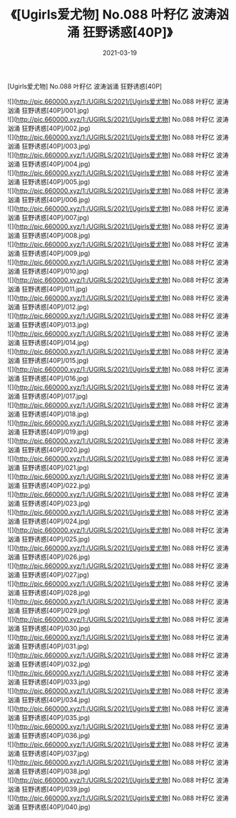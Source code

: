 ﻿---
layout: post
title:  《[Ugirls爱尤物] No.088 叶籽亿 波涛汹涌 狂野诱惑[40P]》
date:   2021-03-19
img: http://pic.660000.xyz/1:/UGIRLS/2021/[Ugirls爱尤物] No.088 叶籽亿 波涛汹涌 狂野诱惑[40P]/000.jpg
categories: [美女, 清纯, 唯美]
---

[Ugirls爱尤物] No.088 叶籽亿 波涛汹涌 狂野诱惑[40P]

  ![](http://pic.660000.xyz/1:/UGIRLS/2021/[Ugirls爱尤物] No.088 叶籽亿 波涛汹涌 狂野诱惑[40P]/001.jpg) <br> ![](http://pic.660000.xyz/1:/UGIRLS/2021/[Ugirls爱尤物] No.088 叶籽亿 波涛汹涌 狂野诱惑[40P]/002.jpg) <br> ![](http://pic.660000.xyz/1:/UGIRLS/2021/[Ugirls爱尤物] No.088 叶籽亿 波涛汹涌 狂野诱惑[40P]/003.jpg) <br> ![](http://pic.660000.xyz/1:/UGIRLS/2021/[Ugirls爱尤物] No.088 叶籽亿 波涛汹涌 狂野诱惑[40P]/004.jpg) <br> ![](http://pic.660000.xyz/1:/UGIRLS/2021/[Ugirls爱尤物] No.088 叶籽亿 波涛汹涌 狂野诱惑[40P]/005.jpg) <br> ![](http://pic.660000.xyz/1:/UGIRLS/2021/[Ugirls爱尤物] No.088 叶籽亿 波涛汹涌 狂野诱惑[40P]/006.jpg) <br> ![](http://pic.660000.xyz/1:/UGIRLS/2021/[Ugirls爱尤物] No.088 叶籽亿 波涛汹涌 狂野诱惑[40P]/007.jpg) <br> ![](http://pic.660000.xyz/1:/UGIRLS/2021/[Ugirls爱尤物] No.088 叶籽亿 波涛汹涌 狂野诱惑[40P]/008.jpg) <br> ![](http://pic.660000.xyz/1:/UGIRLS/2021/[Ugirls爱尤物] No.088 叶籽亿 波涛汹涌 狂野诱惑[40P]/009.jpg) <br> ![](http://pic.660000.xyz/1:/UGIRLS/2021/[Ugirls爱尤物] No.088 叶籽亿 波涛汹涌 狂野诱惑[40P]/010.jpg) <br> ![](http://pic.660000.xyz/1:/UGIRLS/2021/[Ugirls爱尤物] No.088 叶籽亿 波涛汹涌 狂野诱惑[40P]/011.jpg) <br> ![](http://pic.660000.xyz/1:/UGIRLS/2021/[Ugirls爱尤物] No.088 叶籽亿 波涛汹涌 狂野诱惑[40P]/012.jpg) <br> ![](http://pic.660000.xyz/1:/UGIRLS/2021/[Ugirls爱尤物] No.088 叶籽亿 波涛汹涌 狂野诱惑[40P]/013.jpg) <br> ![](http://pic.660000.xyz/1:/UGIRLS/2021/[Ugirls爱尤物] No.088 叶籽亿 波涛汹涌 狂野诱惑[40P]/014.jpg) <br> ![](http://pic.660000.xyz/1:/UGIRLS/2021/[Ugirls爱尤物] No.088 叶籽亿 波涛汹涌 狂野诱惑[40P]/015.jpg) <br> ![](http://pic.660000.xyz/1:/UGIRLS/2021/[Ugirls爱尤物] No.088 叶籽亿 波涛汹涌 狂野诱惑[40P]/016.jpg) <br> ![](http://pic.660000.xyz/1:/UGIRLS/2021/[Ugirls爱尤物] No.088 叶籽亿 波涛汹涌 狂野诱惑[40P]/017.jpg) <br> ![](http://pic.660000.xyz/1:/UGIRLS/2021/[Ugirls爱尤物] No.088 叶籽亿 波涛汹涌 狂野诱惑[40P]/018.jpg) <br> ![](http://pic.660000.xyz/1:/UGIRLS/2021/[Ugirls爱尤物] No.088 叶籽亿 波涛汹涌 狂野诱惑[40P]/019.jpg) <br> ![](http://pic.660000.xyz/1:/UGIRLS/2021/[Ugirls爱尤物] No.088 叶籽亿 波涛汹涌 狂野诱惑[40P]/020.jpg) <br> ![](http://pic.660000.xyz/1:/UGIRLS/2021/[Ugirls爱尤物] No.088 叶籽亿 波涛汹涌 狂野诱惑[40P]/021.jpg) <br> ![](http://pic.660000.xyz/1:/UGIRLS/2021/[Ugirls爱尤物] No.088 叶籽亿 波涛汹涌 狂野诱惑[40P]/022.jpg) <br> ![](http://pic.660000.xyz/1:/UGIRLS/2021/[Ugirls爱尤物] No.088 叶籽亿 波涛汹涌 狂野诱惑[40P]/023.jpg) <br> ![](http://pic.660000.xyz/1:/UGIRLS/2021/[Ugirls爱尤物] No.088 叶籽亿 波涛汹涌 狂野诱惑[40P]/024.jpg) <br> ![](http://pic.660000.xyz/1:/UGIRLS/2021/[Ugirls爱尤物] No.088 叶籽亿 波涛汹涌 狂野诱惑[40P]/025.jpg) <br> ![](http://pic.660000.xyz/1:/UGIRLS/2021/[Ugirls爱尤物] No.088 叶籽亿 波涛汹涌 狂野诱惑[40P]/026.jpg) <br> ![](http://pic.660000.xyz/1:/UGIRLS/2021/[Ugirls爱尤物] No.088 叶籽亿 波涛汹涌 狂野诱惑[40P]/027.jpg) <br> ![](http://pic.660000.xyz/1:/UGIRLS/2021/[Ugirls爱尤物] No.088 叶籽亿 波涛汹涌 狂野诱惑[40P]/028.jpg) <br> ![](http://pic.660000.xyz/1:/UGIRLS/2021/[Ugirls爱尤物] No.088 叶籽亿 波涛汹涌 狂野诱惑[40P]/029.jpg) <br> ![](http://pic.660000.xyz/1:/UGIRLS/2021/[Ugirls爱尤物] No.088 叶籽亿 波涛汹涌 狂野诱惑[40P]/030.jpg) <br> ![](http://pic.660000.xyz/1:/UGIRLS/2021/[Ugirls爱尤物] No.088 叶籽亿 波涛汹涌 狂野诱惑[40P]/031.jpg) <br> ![](http://pic.660000.xyz/1:/UGIRLS/2021/[Ugirls爱尤物] No.088 叶籽亿 波涛汹涌 狂野诱惑[40P]/032.jpg) <br> ![](http://pic.660000.xyz/1:/UGIRLS/2021/[Ugirls爱尤物] No.088 叶籽亿 波涛汹涌 狂野诱惑[40P]/033.jpg) <br> ![](http://pic.660000.xyz/1:/UGIRLS/2021/[Ugirls爱尤物] No.088 叶籽亿 波涛汹涌 狂野诱惑[40P]/034.jpg) <br> ![](http://pic.660000.xyz/1:/UGIRLS/2021/[Ugirls爱尤物] No.088 叶籽亿 波涛汹涌 狂野诱惑[40P]/035.jpg) <br> ![](http://pic.660000.xyz/1:/UGIRLS/2021/[Ugirls爱尤物] No.088 叶籽亿 波涛汹涌 狂野诱惑[40P]/036.jpg) <br> ![](http://pic.660000.xyz/1:/UGIRLS/2021/[Ugirls爱尤物] No.088 叶籽亿 波涛汹涌 狂野诱惑[40P]/037.jpg) <br> ![](http://pic.660000.xyz/1:/UGIRLS/2021/[Ugirls爱尤物] No.088 叶籽亿 波涛汹涌 狂野诱惑[40P]/038.jpg) <br> ![](http://pic.660000.xyz/1:/UGIRLS/2021/[Ugirls爱尤物] No.088 叶籽亿 波涛汹涌 狂野诱惑[40P]/039.jpg) <br> ![](http://pic.660000.xyz/1:/UGIRLS/2021/[Ugirls爱尤物] No.088 叶籽亿 波涛汹涌 狂野诱惑[40P]/040.jpg) <br>